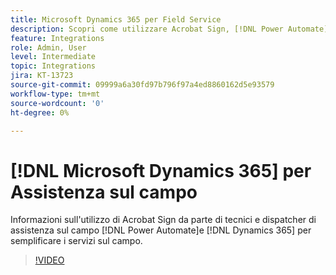 ```yaml
---
title: Microsoft Dynamics 365 per Field Service
description: Scopri come utilizzare Acrobat Sign, [!DNL Power Automate], and [!DNL Microsoft Dynamics 365] per l'assistenza sul campo vengono utilizzati per semplificare gli interventi in loco dei clienti.
feature: Integrations
role: Admin, User
level: Intermediate
topic: Integrations
jira: KT-13723
source-git-commit: 09999a6a30fd97b796f97a4ed8860162d5e93579
workflow-type: tm+mt
source-wordcount: '0'
ht-degree: 0%

---
```


# [!DNL Microsoft Dynamics 365] per Assistenza sul campo

Informazioni sull&#39;utilizzo di Acrobat Sign da parte di tecnici e dispatcher di assistenza sul campo [!DNL Power Automate]e [!DNL Dynamics 365] per semplificare i servizi sul campo.

>[!VIDEO](https://video.tv.adobe.com/v/3423205?quality=12&learn=on&hidetitle=true)
